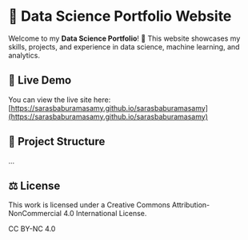# 🌟 Data Science Portfolio Website

Welcome to my **Data Science Portfolio**! 🚀 This website showcases my skills, projects, and experience in data science, machine learning, and analytics.

## 📌 Live Demo
You can view the live site here: [https://sarasbaburamasamy.github.io/sarasbaburamasamy](https://sarasbaburamasamy.github.io/sarasbaburamasamy)


## 📁 Project Structure
...

## ⚖️ License

This work is licensed under a Creative Commons Attribution-NonCommercial 4.0 International License.

CC BY-NC 4.0
